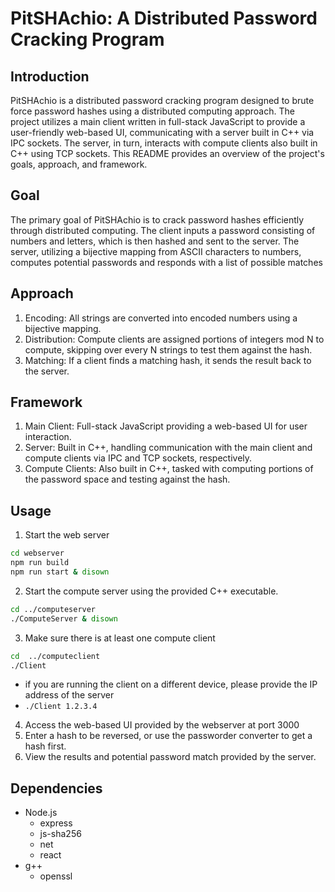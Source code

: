 # PitSHAchio: A Distributed Password Cracking Program

## Introduction

PitSHAchio is a distributed password cracking program designed to brute force password hashes using a distributed computing approach. The project utilizes a main client written in full-stack JavaScript to provide a user-friendly web-based UI, communicating with a server built in C++ via IPC sockets. The server, in turn, interacts with compute clients also built in C++ using TCP sockets. This README provides an overview of the project's goals, approach, and framework.

## Goal

The primary goal of PitSHAchio is to crack password hashes efficiently through distributed computing. The client inputs a password consisting of numbers and letters, which is then hashed and sent to the server. The server, utilizing a bijective mapping from ASCII characters to numbers, computes potential passwords and responds with a list of possible matches

## Approach

1. Encoding: All strings are converted into encoded numbers using a bijective mapping.
2. Distribution: Compute clients are assigned portions of integers mod N to compute, skipping over every N strings to test them against the hash.
3. Matching: If a client finds a matching hash, it sends the result back to the server.

## Framework

1. Main Client: Full-stack JavaScript providing a web-based UI for user interaction.
2. Server: Built in C++, handling communication with the main client and compute clients via IPC and TCP sockets, respectively.
3. Compute Clients: Also built in C++, tasked with computing portions of the password space and testing against the hash.

## Usage

1. Start the web server
```bash
cd webserver
npm run build
npm run start & disown
```
2. Start the compute server using the provided C++ executable.
```bash
cd ../computeserver
./ComputeServer & disown
```
3. Make sure there is at least one compute client
```bash
cd  ../computeclient
./Client
```
  - if you are running the client on a different device, please provide the IP address of the server
  - `./Client 1.2.3.4`
4. Access the web-based UI provided by the webserver at port 3000
5. Enter a hash to be reversed, or use the passworder converter to get a hash first.
6. View the results and potential password match provided by the server.

## Dependencies

- Node.js
  - express
  - js-sha256
  - net
  - react
- g++
  - openssl



